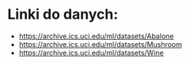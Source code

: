 # Linki do danych:

* https://archive.ics.uci.edu/ml/datasets/Abalone
* https://archive.ics.uci.edu/ml/datasets/Mushroom
* https://archive.ics.uci.edu/ml/datasets/Wine
